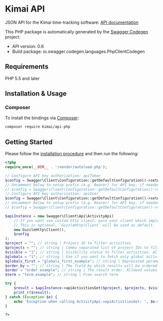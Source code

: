 # Kimai API

JSON API for the Kimai time-tracking software: [API documentation](https://www.kimai.org/documentation/rest-api.html)

This PHP package is automatically generated by the [Swagger Codegen](https://github.com/swagger-api/swagger-codegen) project:

- API version: 0.6
- Build package: io.swagger.codegen.languages.PhpClientCodegen

## Requirements

PHP 5.5 and later

## Installation & Usage

### Composer

To install the bindings via [Composer](http://getcomposer.org/):

```bash
composer require kimai/api-php
```


## Getting Started

Please follow the [installation procedure](#installation--usage) and then run the following:

```php
<?php
require_once(__DIR__ . '/vendor/autoload.php');

// Configure API key authorization: apiToken
$config = Swagger\Client\Configuration::getDefaultConfiguration()->setApiKey('X-AUTH-TOKEN', 'YOUR_API_KEY');
// Uncomment below to setup prefix (e.g. Bearer) for API key, if needed
// $config = Swagger\Client\Configuration::getDefaultConfiguration()->setApiKeyPrefix('X-AUTH-TOKEN', 'Bearer');
// Configure API key authorization: apiUser
$config = Swagger\Client\Configuration::getDefaultConfiguration()->setApiKey('X-AUTH-USER', 'YOUR_API_KEY');
// Uncomment below to setup prefix (e.g. Bearer) for API key, if needed
// $config = Swagger\Client\Configuration::getDefaultConfiguration()->setApiKeyPrefix('X-AUTH-USER', 'Bearer');

$apiInstance = new Swagger\Client\Api\ActivityApi(
    // If you want use custom http client, pass your client which implements `GuzzleHttp\ClientInterface`.
    // This is optional, `GuzzleHttp\Client` will be used as default.
    new GuzzleHttp\Client(),
    $config
);
$project = ""; // string | Project ID to filter activities
$projects = ""; // string | Comma separated list of project IDs to filter activities
$visible = "1"; // string | Visibility status to filter activities. Allowed values: 1=visible, 2=hidden, 3=all (default: 1)
$globals = "1"; // string | Use if you want to fetch only global activities. Allowed values: true (default: false)
$globals_first = "globals_first_example"; // string | Deprecated parameter, value is not used any more
$order_by = ""; // string | The field by which results will be ordered. Allowed values: id, name, project (default: name)
$order = "order_example"; // string | The result order. Allowed values: ASC, DESC (default: ASC)
$term = "term_example"; // string | Free search term

try {
    $result = $apiInstance->apiActivitiesGet($project, $projects, $visible, $globals, $globals_first, $order_by, $order, $term);
    print_r($result);
} catch (Exception $e) {
    echo 'Exception when calling ActivityApi->apiActivitiesGet: ', $e->getMessage(), PHP_EOL;
}

?>
```
